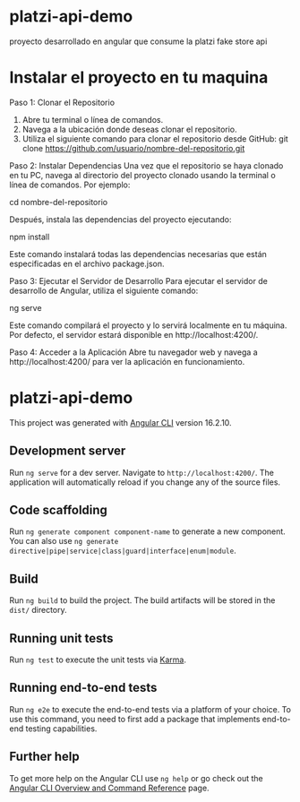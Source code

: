 # platzi-api-demo

proyecto desarrollado en angular que consume la platzi fake store api

# Instalar el proyecto en tu maquina

Paso 1: Clonar el Repositorio
1. Abre tu terminal o línea de comandos.
2. Navega a la ubicación donde deseas clonar el repositorio.
3. Utiliza el siguiente comando para clonar el repositorio desde GitHub:
   git clone https://github.com/usuario/nombre-del-repositorio.git
   
Paso 2: Instalar Dependencias
Una vez que el repositorio se haya clonado en tu PC, navega al directorio del proyecto clonado usando la terminal o línea de comandos. Por ejemplo:

  cd nombre-del-repositorio

Después, instala las dependencias del proyecto ejecutando:

  npm install
  
Este comando instalará todas las dependencias necesarias que están especificadas en el archivo package.json.

Paso 3: Ejecutar el Servidor de Desarrollo
Para ejecutar el servidor de desarrollo de Angular, utiliza el siguiente comando:

  ng serve

Este comando compilará el proyecto y lo servirá localmente en tu máquina. Por defecto, el servidor estará disponible en http://localhost:4200/.

Paso 4: Acceder a la Aplicación
Abre tu navegador web y navega a http://localhost:4200/ para ver la aplicación en funcionamiento.


# platzi-api-demo

This project was generated with [Angular CLI](https://github.com/angular/angular-cli) version 16.2.10.

## Development server

Run `ng serve` for a dev server. Navigate to `http://localhost:4200/`. The application will automatically reload if you change any of the source files.

## Code scaffolding

Run `ng generate component component-name` to generate a new component. You can also use `ng generate directive|pipe|service|class|guard|interface|enum|module`.

## Build

Run `ng build` to build the project. The build artifacts will be stored in the `dist/` directory.

## Running unit tests

Run `ng test` to execute the unit tests via [Karma](https://karma-runner.github.io).

## Running end-to-end tests

Run `ng e2e` to execute the end-to-end tests via a platform of your choice. To use this command, you need to first add a package that implements end-to-end testing capabilities.

## Further help

To get more help on the Angular CLI use `ng help` or go check out the [Angular CLI Overview and Command Reference](https://angular.io/cli) page.
